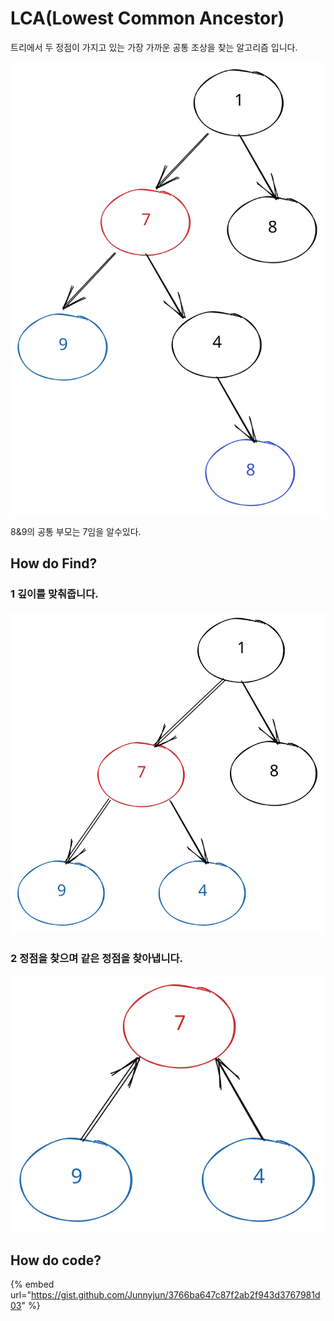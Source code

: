 # LCA(Lowest Common Ancestor)

트리에서 두 정점이 가지고 있는 가장 가까운 공통 조상을 찾는 알고리즘 입니다.

<img src="../../.gitbook/assets/file.excalidraw (1) (1).svg" alt="" class="gitbook-drawing">

8&9의 공통 부모는 7임을 알수있다.

## How do Find?

### 1 깊이를 맞춰줍니다.

<img src="../../.gitbook/assets/file.excalidraw (15).svg" alt="" class="gitbook-drawing">

### 2 정점을 찾으며 같은 정점을 찾아냅니다.

<img src="../../.gitbook/assets/file.excalidraw (16).svg" alt="" class="gitbook-drawing">



## How do code?

{% embed url="https://gist.github.com/Junnyjun/3766ba647c87f2ab2f943d3767981d03" %}
